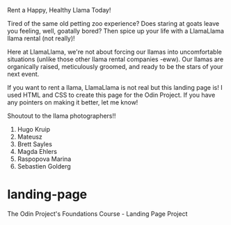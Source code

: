 Rent a Happy, Healthy Llama Today!

Tired of the same old petting zoo experience? Does staring at goats leave you feeling, well, goatally bored?  Then spice up your life with a LlamaLlama llama rental (not really)!

Here at LlamaLlama, we're not about forcing our llamas into uncomfortable situations (unlike those other llama rental companies -eww). Our llamas are organically raised, meticulously groomed, and ready to be the stars of your next event.

If you want to rent a llama, LlamaLlama is not real but this landing page is! I used HTML and CSS to create this page for the Odin Project. If you have any pointers on making it better, let me know!

Shoutout to the llama photographers!! 

1. Hugo Kruip
2. Mateusz
3. Brett Sayles
4. Magda Ehlers
5. Raspopova Marina
6. Sebastien Golderg


# landing-page
The Odin Project's Foundations Course - Landing Page Project